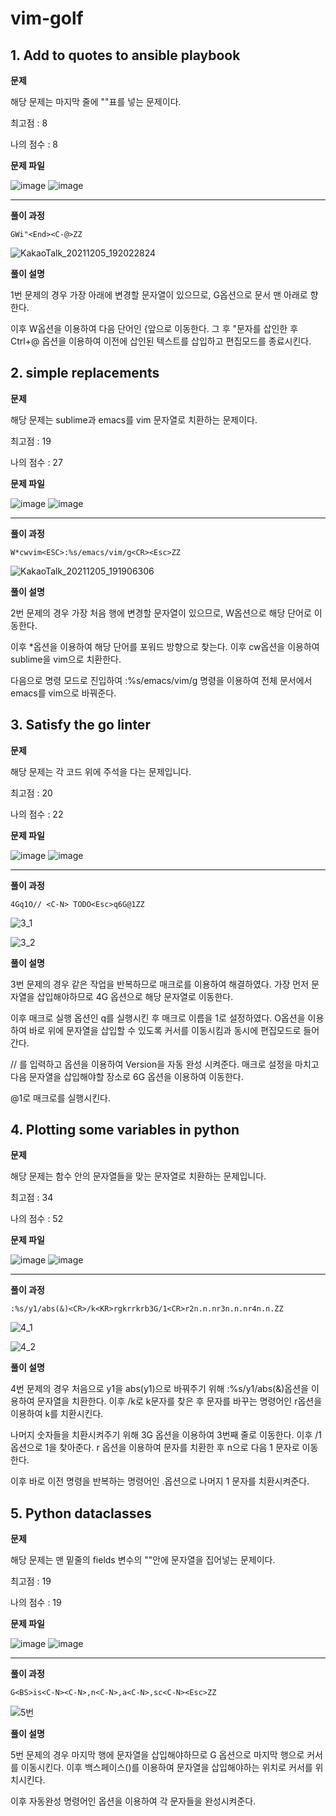 # vim-golf
## 1. Add to quotes to ansible playbook

**문제**

해당 문제는 마지막 줄에 ""표를 넣는 문제이다.

최고점 : 8

나의 점수 : 8

**문제 파일**

![image](https://user-images.githubusercontent.com/67230834/144742168-5514ef1c-90d3-4a21-9bd4-d3828bde9766.png) ![image](https://user-images.githubusercontent.com/67230834/144742207-18d9b667-ea22-4f4c-957b-5e9e5c505241.png)

---

**풀이 과정**

```
GWi"<End><C-@>ZZ
```

![KakaoTalk_20211205_192022824](https://user-images.githubusercontent.com/67230834/144742697-ed282c13-e7b4-4e1d-ad80-7c1e9d25164d.gif)

**풀이 설명**

1번 문제의 경우 가장 아래에 변경할 문자열이 있으므로, G옵션으로 문서 맨 아래로 향한다.

이후 W옵션을 이용하여 다음 단어인 {앞으로 이동한다. 그 후 "문자를 삽인한 후 Ctrl+@ 옵션을 이용하여 이전에 삽인된 텍스트를 삽입하고 편집모드를 종료시킨다.

## 2. simple replacements

**문제**

해당 문제는 sublime과 emacs를 vim 문자열로 치환하는 문제이다.

최고점 : 19

나의 점수 : 27

**문제 파일**

![image](https://user-images.githubusercontent.com/67230834/144743334-77acc5f6-837f-4889-8849-5e577a79b1d7.png) 
![image](https://user-images.githubusercontent.com/67230834/144743342-4e871e9c-3ee0-462b-a524-f11d33da2d4e.png)

---

**풀이 과정**

```
W*cwvim<ESC>:%s/emacs/vim/g<CR><Esc>ZZ
```

![KakaoTalk_20211205_191906306](https://user-images.githubusercontent.com/67230834/144742723-773caa92-ad65-47f8-aedb-0f04cfc7e360.gif)

**풀이 설명**

2번 문제의 경우 가장 처음 행에 변경할 문자열이 있으므로, W옵션으로 해당 단어로 이동한다.

이후 \*옵션을 이용하여 해당 단어를 포워드 방향으로 찾는다. 이후 cw옵션을 이용하여 sublime을 vim으로 치환한다. 

다음으로 명령 모드로 진입하여 :%s/emacs/vim/g 명령을 이용하여 전체 문서에서 emacs를 vim으로 바꿔준다.

## 3. Satisfy the go linter

**문제**

해당 문제는 각 코드 위에 주석을 다는 문제입니다.

최고점 : 20

나의 점수 : 22

**문제 파일**

![image](https://user-images.githubusercontent.com/67230834/144742275-6ac02f8c-6b9b-4ea4-bf29-3e69f657799d.png) 
![image](https://user-images.githubusercontent.com/67230834/144742285-5bd11140-7d24-4b51-8677-90e6c6ee6084.png)

---

**풀이 과정**

```
4Gq1O// <C-N> TODO<Esc>q6G@1ZZ
```

![3_1](https://user-images.githubusercontent.com/67230834/144742764-4dfccb96-1c3c-4de7-b872-d2cc941ed532.gif)

![3_2](https://user-images.githubusercontent.com/67230834/144742777-8764a439-e12f-4bd4-aa7a-68494829d2c7.gif)

**풀이 설명**

3번 문제의 경우 같은 작업을 반복하므로 매크로를 이용하여 해결하였다. 가장 먼저 문자열을 삽입해야하므로 4G 옵션으로 해당 문자열로 이동한다.

이후 매크로 실행 옵션인 q를 실행시킨 후 매크로 이름을 1로 설정하였다. O옵션을 이용하여 바로 위에 문자열을 삽입할 수 있도록 커서를 이동시킴과 동시에 편집모드로 들어간다.

// 를 입력하고 <C-N> 옵션을 이용하여 Version을 자동 완성 시켜준다. 매크로 설정을 마치고 다음 문자열을 삽입해야할 장소로 6G 옵션을 이용하여 이동한다.
  
@1로 매크로를 실행시킨다.

## 4. Plotting some variables in python

**문제**

해당 문제는 함수 안의 문자열들을 맞는 문자열로 치환하는 문제입니다.

최고점 : 34

나의 점수 : 52

**문제 파일**
  
![image](https://user-images.githubusercontent.com/67230834/144743353-846caf99-9391-496f-a15e-c3b159cab1c9.png)
![image](https://user-images.githubusercontent.com/67230834/144743364-2ed78b8e-c2b1-4a84-abb8-ac890008826f.png)

---

**풀이 과정**

```
:%s/y1/abs(&)<CR>/k<KR>rgkrrkrb3G/1<CR>r2n.n.nr3n.n.nr4n.n.ZZ
```

![4_1](https://user-images.githubusercontent.com/67230834/144743524-3de5086a-943b-4b17-958b-810a0a0d0fd6.gif)

![4_2](https://user-images.githubusercontent.com/67230834/144743533-9a0ade09-730f-4206-96c0-f642eeb6b6d7.gif)

**풀이 설명**

4번 문제의 경우 처음으로 y1을 abs(y1)으로 바꿔주기 위해 :%s/y1/abs(&)옵션을 이용하여 문자열을 치환한다. 이후 /k로 k문자를 찾은 후 문자를 바꾸는 명령어인 r옵션을 이용하여 k를 치환시킨다.
  
나머지 숫자들을 치환시켜주기 위해 3G 옵션을 이용하여 3번째 줄로 이동한다. 이후 /1 옵션으로 1을 찾아준다. r 옵션을 이용하여 문자를 치환한 후 n으로 다음 1 문자로 이동한다. 
  
이후 바로 이전 명령을 반복하는 명령어인 .옵션으로 나머지 1 문자를 치환시켜준다.

## 5. Python dataclasses

**문제**

해당 문제는 맨 밑줄의 fields 변수의 ""안에 문자열을 집어넣는 문제이다.

최고점 : 19

나의 점수 : 19

**문제 파일**

![image](https://user-images.githubusercontent.com/67230834/144743636-c1407e10-7f37-4225-894b-00744299f0ac.png) 
![image](https://user-images.githubusercontent.com/67230834/144743645-fe920d2d-5e2e-40cb-a91e-6bae54348dce.png)

---

**풀이 과정**

```
G<BS>is<C-N><C-N>,n<C-N>,a<C-N>,sc<C-N><Esc>ZZ
```

![5번](https://user-images.githubusercontent.com/67230834/144743648-c172b757-d2e5-43c7-b612-81b0ceace09b.gif)

**풀이 설명**

5번 문제의 경우 마지막 행에 문자열을 삽입해야하므로 G 옵션으로 마지막 행으로 커서를 이동시킨다. 이후 백스페이스(<BS>)를 이용하여 문자열을 삽입해야하는 위치로 커서를 위치시킨다.
  
이후 자동완성 명령어인 <C-N> 옵션을 이용하여 각 문자들을 완성시켜준다.


